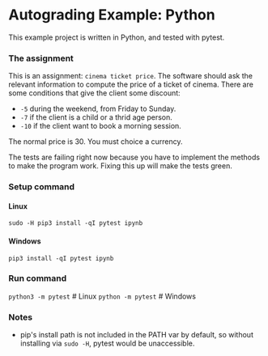 # Autograding Example: Python
This example project is written in Python, and tested with pytest.

### The assignment
This is an assignment: `cinema ticket price`. The software should ask the relevant information to compute the price of a ticket of cinema. There are some conditions that give the client some discount:

-   ` -5 ` during the weekend, from Friday to Sunday.
-   ` -7 ` if the client is a child or a thrid age person.
-   ` -10 ` if the client want to book a morning session.

The normal price is 30. You must choice a currency.


The tests are failing right now because you have to implement the methods to make the program work. Fixing this up will make the tests green.

### Setup command
#### Linux
`sudo -H pip3 install -qI pytest ipynb`
#### Windows
`pip3 install -qI pytest ipynb`

### Run command
`python3 -m pytest` # Linux
`python -m pytest` # Windows

### Notes
- pip's install path is not included in the PATH var by default, so without installing via `sudo -H`, pytest would be unaccessible.